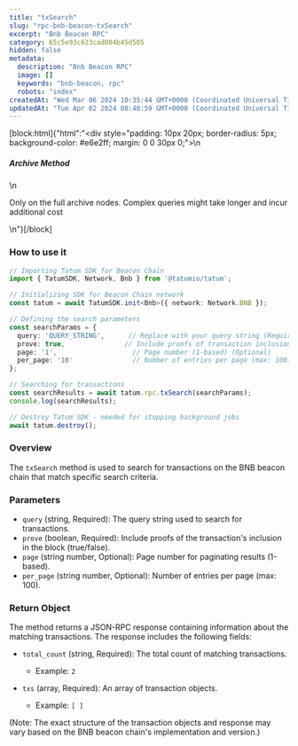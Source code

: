 ```yaml
---
title: "txSearch"
slug: "rpc-bnb-beacon-txSearch"
excerpt: "Bnb Beacon RPC"
category: 65c5e93c623cad004b45d505
hidden: false
metadata: 
  description: "Bnb Beacon RPC"
  image: []
  keywords: "bnb-beacon, rpc"
  robots: "index"
createdAt: "Wed Mar 06 2024 10:35:44 GMT+0000 (Coordinated Universal Time)"
updatedAt: "Tue Apr 02 2024 08:40:59 GMT+0000 (Coordinated Universal Time)"
---
```

[block:html]{"html":"<div style=\"padding: 10px 20px; border-radius: 5px; background-color: #e6e2ff; margin: 0 0 30px 0;\">\n  <h5>Archive Method</h5>\n  <p>Only on the full archive nodes. Complex queries might take longer and incur additional cost</p>\n</div>"}[/block]


### How to use it

```typescript
// Importing Tatum SDK for Beacon Chain
import { TatumSDK, Network, Bnb } from '@tatumio/tatum';

// Initializing SDK for Beacon Chain network
const tatum = await TatumSDK.init<Bnb>({ network: Network.BNB });

// Defining the search parameters
const searchParams = {
  query: 'QUERY_STRING',      // Replace with your query string (Required)
  prove: true,               // Include proofs of transaction inclusion in the block (true/false) (Required)
  page: '1',                   // Page number (1-based) (Optional)
  per_page: '10'               // Number of entries per page (max: 100) (Optional)
};

// Searching for transactions
const searchResults = await tatum.rpc.txSearch(searchParams);
console.log(searchResults);

// Destroy Tatum SDK - needed for stopping background jobs
await tatum.destroy();
```

### Overview

The `txSearch` method is used to search for transactions on the BNB beacon chain that match specific search criteria.

### Parameters

- `query` (string, Required): The query string used to search for transactions.
- `prove` (boolean, Required): Include proofs of the transaction's inclusion in the block (true/false).
- `page` (string number, Optional): Page number for paginating results (1-based).
- `per_page` (string number, Optional): Number of entries per page (max: 100).

### Return Object

The method returns a JSON-RPC response containing information about the matching transactions. The response includes the following fields:

- `total_count` (string, Required): The total count of matching transactions.
  - Example: `2`
  
- `txs` (array, Required): An array of transaction objects.
  - Example: `[ ]`

(Note: The exact structure of the transaction objects and response may vary based on the BNB beacon chain's implementation and version.)